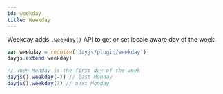 ```yaml
---
id: weekday
title: Weekday
---
```

Weekday adds `.weekday()` API to get or set locale aware day of the week.

```javascript
var weekday = require('dayjs/plugin/weekday')
dayjs.extend(weekday)

// when Monday is the first day of the week
dayjs().weekday(-7) // last Monday
dayjs().weekday(7) // next Monday
```
